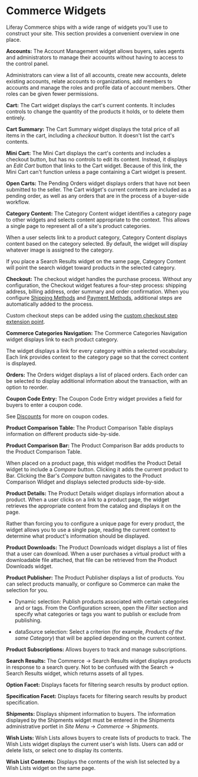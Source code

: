 # Commerce Widgets

Liferay Commerce ships with a wide range of widgets you'll use to construct
your site. This section provides a convenient overview in one place.

**Accounts:** The Account Management widget allows buyers, sales agents and
administrators to manage their accounts without having to access to the control
panel.

Administrators can view a list of all accounts, create new accounts, delete
existing accounts, relate accounts to organizations, add members to accounts and
manage the roles and profile data of account members. Other roles can be given
fewer permissions.

**Cart:** The Cart widget displays the cart's current contents. It includes
controls to change the quantity of the products it holds, or to delete them
entirely.

**Cart Summary:** The Cart Summary widget displays the total price of all items
in the cart, including a *checkout* button. It doesn't list the cart's contents.

**Mini Cart:** The Mini Cart displays the cart's contents and includes
a checkout button, but has no controls to edit its content. Instead, it displays
an *Edit Cart* button that links to the Cart widget. Because of this link, the
Mini Cart can't function unless a page containing a Cart widget is present.

**Open Carts:** The Pending Orders widget displays orders that have not been
submitted to the seller. The Cart widget's current contents are included as
a pending order, as well as any orders that are in the process of a buyer-side
workflow.

**Category Content:** The Category Content widget identifies a category page to
other widgets and selects content appropriate to the context. This allows
a single page to represent all of a site's product categories.

When a user selects link to a product category, Category Content displays
content based on the category selected. By default, the widget will display
whatever image is assigned to the category.

If you place a Search Results widget on the same page, Category Content will
point the search widget toward products in the selected category.

**Checkout:** The checkout widget handles the purchase process. Without any
configuration, the Checkout widget features a four-step process: shipping
address, billing address, order summary and order confirmation. When you
configure [Shipping
Methods](/web/liferay-emporio/documentation/-/knowledge_base/1-0/shipping-methods)
and [Payment
Methods](/web/liferay-emporio/documentation/-/knowledge_base/1-0/payment-methods),
additional steps are automatically added to the process.

Custom checkout steps can be added using the [custom checkout step extension
point](/web/liferay-emporio/documentation/-/knowledge_base/1-0/custom-checkout-step).

**Commerce Categories Navigation:** The Commerce Categories Navigation widget
displays link to each product category. 

The widget displays a link for every category within a selected vocabulary.
Each link provides context to the category page so that the correct content is
displayed.

**Orders:** The Orders widget displays a list of placed orders. Each order can
be selected to display additional information about the transaction, with an
option to reorder.

**Coupon Code Entry:** The Coupon Code Entry widget provides a field for buyers
to enter a coupon code.

See
[Discounts](/web/liferay-emporio/documentation/-/knowledge_base/1-0/discounts)
for more on coupon codes.

**Product Comparison Table:** The Product Comparison Table displays information
on different products side-by-side.

**Product Comparison Bar:** The Product Comparison Bar adds products to the
Product Comparison Table.

When placed on a product page, this widget modifies the Product Detail widget to
include a *Compare* button. Clicking it adds the current product to Bar.
Clicking the Bar's *Compare* button navigates to the Product Comparison Widget
and displays selected products side-by-side.

**Product Details:** The Product Details widget displays information about
a product. When a user clicks on a link to a product page, the widget retrieves
the appropriate content from the catalog and displays it on the page. 

Rather than forcing you to configure a unique page for every product, the
widget allows you to use a single page,  reading the current context to
determine what product's information should be displayed.

**Product Downloads:** The Product Downloads widget displays a list of files
that a user can download. When a user purchases a virtual product with
a downloadable file attached, that file can be retrieved from the Product
Downloads widget.

**Product Publisher:** The Product Publisher displays a list of products. You
can select products manually, or configure so Commerce can make the selection
for you.

-   Dynamic selection: Publish products associated with certain categories and
    or tags. From the Configuration screen, open the *Filter* section and
    specify what categories or tags you want to publish or exclude from
    publishing.

-   dataSource selection: Select a criterion (for example, *Products of the same
    Category*) that will be applied depending on the current context. 
 
**Product Subscriptions:** Allows buyers to track and manage subscriptions.

**Search Results:** The Commerce &rarr; Search Results widget displays products
in response to a search query. Not to be confused with the Search &rarr; Search
Results widget, which returns assets of all types.

**Option Facet:** Displays facets for filtering search results by product
option.

**Specification Facet:** Displays facets for filtering search results by product
specification.

**Shipments:** Displays shipment information to buyers. The information
displayed by the Shipments widget must be entered in the Shipments
administrative portlet in *Site Menu* &rarr; *Commerce* &rarr; *Shipments*.

**Wish Lists:** Wish Lists allows buyers to create lists of products to track.
The Wish Lists widget displays the current user's wish lists. Users can add or
delete lists, or select one to display its contents.

**Wish List Contents:** Displays the contents of the wish list selected by
a Wish Lists widget on the same page.

